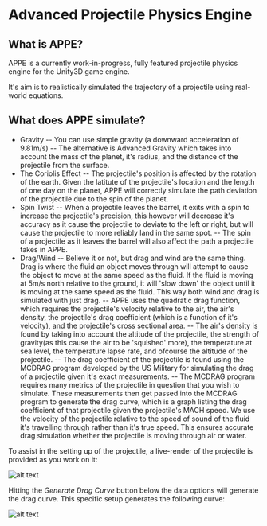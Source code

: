 # Advanced Projectile Physics Engine

## What is APPE?

APPE is a currently work-in-progress, fully featured projectile physics engine for the Unity3D game engine.

It's aim is to realistically simulated the trajectory of a projectile using real-world equations.

## What does APPE simulate?

- Gravity
    -- You can use simple gravity (a downward acceleration of 9.81m/s)
    -- The alternative is Advanced Gravity which takes into account the mass of the planet, it's radius, and the distance of the projectile from the surface.
- The Coriolis Effect
    -- The projectile's position is affected by the rotation of the earth. Given the latitute of the projectile's location and the length of one day on the planet, APPE will correctly simulate the path deviation of the projectile due to the spin of the planet.
- Spin Twist
    -- When a projectile leaves the barrel, it exits with a spin to increase the projectile's precision, this however will decrease it's accuracy as it cause the projectile to deviate to the left or right, but will cause the projectile to more reliably land in the same spot.
    -- The spin of a projectile as it leaves the barrel will also affect the path a projectile takes in APPE.
- Drag/Wind
    -- Believe it or not, but drag and wind are the same thing. Drag is where the fluid an object moves through will attempt to cause the object to move at the same speed as the fluid. If the fluid is moving at 5m/s north relative to the ground, it will 'slow down' the object until it is moving at the same speed as the fluid. This way both wind and drag is simulated with just drag.
    -- APPE uses the quadratic drag function, which requires the projectile's velocity relative to the air, the air's density, the projectile's drag coefficient (which is a function of it's velocity), and the projectile's cross sectional area.
    -- The air's density is found by taking into account the altitude of the projectile, the strength of gravity(as this cause the air to be 'squished' more), the temperature at sea level, the temperature lapse rate, and ofcourse the altitude of the projectile.
    -- The drag coefficient of the projectile is found using the MCDRAG program developed by the US Military for simulating the drag of a projectile given it's exact measurements.
    -- The MCDRAG program requires many metrics of the projectile in question that you wish to simulate. These measurements then get passed into the MCDRAG program to generate the drag curve, which is a graph listing the drag coefficient of that projectile given the projectile's MACH speed. We use the velocity of the projectile relative to the speed of sound of the fluid it's travelling through rather than it's true speed. This ensures accurate drag simulation whether the projectile is moving through air or water.

To assist in the setting up of the projectile, a live-render of the projectile is provided as you work on it:

![alt text](https://drive.google.com/open?id=1hr94lLvWlTj9hwuidrvRPReJVE0TNI3A "The projectile data screen")

Hitting the *Generate Drag Curve* button below the data options will generate the drag curve. This specific setup generates the following curve:

![alt text](https://drive.google.com/open?id=1fmul3i5QsW0hiEe0Fglqi8kbPVrXQorA "The projectile data screen")


